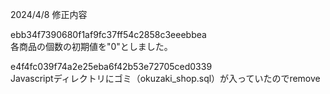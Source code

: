2024/4/8 修正内容  

ebb34f7390680f1af9fc37ff54c2858c3eeebbea  
各商品の個数の初期値を"0"としました。  

e4f4fc039f74a2e25eba6f42b53e72705ced0339  
Javascriptディレクトリにゴミ（okuzaki_shop.sql）が入っていたのでremove
